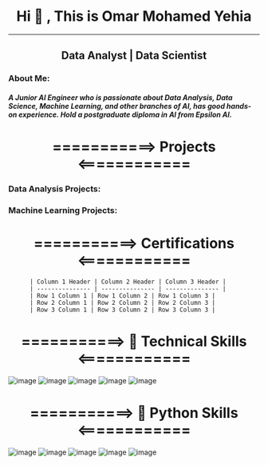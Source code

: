   # <div align="center"> Hi 👋 , This is Omar Mohamed Yehia
_________________________________________________________________________________________________________________________________________________________________________
 ## <div align="center"> Data Analyst | Data Scientist 

### About Me:
##### A Junior AI Engineer who is passionate about Data Analysis, Data Science, Machine Learning, and other branches of AI, has good hands-on experience. Hold a postgraduate diploma in AI from Epsilon AI.

# <div align="center"> ===========> Projects <============

### Data Analysis Projects:

### Machine Learning Projects:

# <div align="center"> ===========> Certifications <============

          | Column 1 Header | Column 2 Header | Column 3 Header |
          | --------------- | --------------- | --------------- |
          | Row 1 Column 1 | Row 1 Column 2 | Row 1 Column 3 |
          | Row 2 Column 1 | Row 2 Column 2 | Row 2 Column 3 |
          | Row 3 Column 1 | Row 3 Column 2 | Row 3 Column 3 |


# <div align="center"> ===========> 🔧 Technical Skills <============
![image](https://user-images.githubusercontent.com/93586279/156890037-ade4ff0a-ad2c-463b-bc00-c55bdfa91092.png)
![image](https://user-images.githubusercontent.com/93586279/156890200-7cc23243-3cfd-4b77-821b-5061fdbcb0f0.png)
![image](https://user-images.githubusercontent.com/93586279/156890299-e3e836d8-cfc5-4e0a-b491-1915193d3368.png)
![image](https://user-images.githubusercontent.com/93586279/156890477-31684ba7-7dbf-4d16-8ea0-e9accd165d95.png)
![image](https://user-images.githubusercontent.com/93586279/156890508-0099db3c-e6bb-43de-9e8e-aaa5f9cd191f.png)


# <div align="center"> ===========> 🔧 Python Skills <============
![image](https://user-images.githubusercontent.com/93586279/156888305-f296abb7-e96c-4318-9242-079baabac340.png)
![image](https://user-images.githubusercontent.com/93586279/156888331-ea6bdf6e-23b7-42ad-a46e-fdd82f6fa588.png)
![image](https://user-images.githubusercontent.com/93586279/156888350-90eae792-c515-486f-aebc-4f0b99c9352a.png)
![image](https://user-images.githubusercontent.com/93586279/156888154-8b37e43a-cdd3-47db-8f46-cbc8eec99507.png)
![image](https://user-images.githubusercontent.com/93586279/156888222-f37354d0-02e9-496a-a00e-22a98e54b48a.png)


